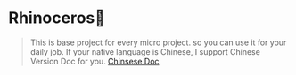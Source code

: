 # Rhinoceros🦏

> This is base project for every micro project. so you can use it for your daily job.
> If your native language is Chinese, I support Chinese Version Doc for you. [Chinsese Doc](README_CN.md)
